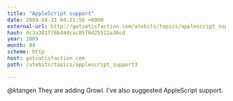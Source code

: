```yaml
---
title: "AppleScript support"
date: 2009-04-21 04:21:56 +0000
external-url: http://getsatisfaction.com/atebits/topics/applescript_support3
hash: dc3a381f76b44dcac05f6d25522a36cd
year: 2009
month: 04
scheme: http
host: getsatisfaction.com
path: /atebits/topics/applescript_support3

---
```


@ktangen They are adding Growl.  I've also suggested AppleScript support. 
